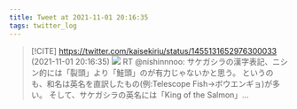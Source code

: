 ```yaml
---
title: Tweet at 2021-11-01 20:16:35
tags: twitter_log
---
```


> [!CITE] https://twitter.com/kaisekiriu/status/1455131652976300033 (2021-11-01 20:16:35)
> ![](https://twitter.com/kaisekiriu/status/1455131652976300033)
> RT @nishinnnoo: サケガシラの漢字表記、ニシン的には「裂頭」より「鮭頭」のが有力じゃないかと思う。
> というのも、和名は英名を直訳したもの(例:Telescope Fish→ボウエンギョ)が多い。
> そして、サケガシラの英名には「King of the Salmon」…
